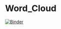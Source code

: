# Word_Cloud

[![Binder](https://mybinder.org/badge_logo.svg)](https://mybinder.org/v2/gh/Cheffrey2000/Word_Cloud/HEAD)
